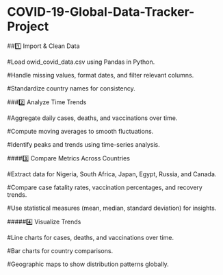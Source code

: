 # COVID-19-Global-Data-Tracker-Project

##1️⃣ Import & Clean Data

#Load owid_covid_data.csv using Pandas in Python.

#Handle missing values, format dates, and filter relevant columns.

#Standardize country names for consistency.

###2️⃣ Analyze Time Trends

#Aggregate daily cases, deaths, and vaccinations over time.

#Compute moving averages to smooth fluctuations.

#Identify peaks and trends using time-series analysis.

####3️⃣ Compare Metrics Across Countries

#Extract data for Nigeria, South Africa, Japan, Egypt, Russia, and Canada.

#Compare case fatality rates, vaccination percentages, and recovery trends.

#Use statistical measures (mean, median, standard deviation) for insights.

#####4️⃣ Visualize Trends

#Line charts for cases, deaths, and vaccinations over time.

#Bar charts for country comparisons.

#Geographic maps to show distribution patterns globally.
